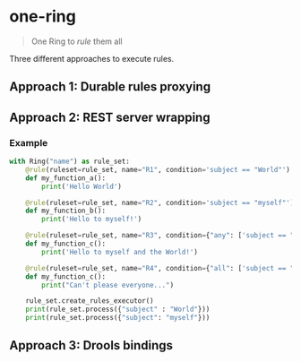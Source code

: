 # one-ring

> One Ring to *rule* them all

Three different approaches to execute rules.

## Approach 1: Durable rules proxying

## Approach 2: REST server wrapping

### Example

```python
with Ring("name") as rule_set:
    @rule(ruleset=rule_set, name="R1", condition='subject == "World"')
    def my_function_a():
        print('Hello World')

    @rule(ruleset=rule_set, name="R2", condition='subject == "myself"')
    def my_function_b():
        print('Hello to myself!')

    @rule(ruleset=rule_set, name="R3", condition={"any": ['subject == "World"', 'subject == "myself"']})
    def my_function_c():
        print('Hello to myself and the World!')

    @rule(ruleset=rule_set, name="R4", condition={"all": ['subject == "World"', 'subject == "myself"']})
    def my_function_c():
        print("Can't please everyone...")

    rule_set.create_rules_executor()
    print(rule_set.process({"subject" : "World"}))
    print(rule_set.process({"subject": "myself"}))
```

## Approach 3: Drools bindings